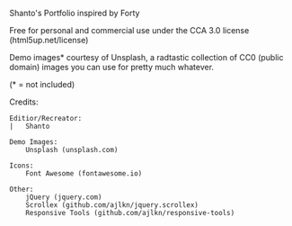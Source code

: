 Shanto's Portfolio inspired by Forty 

Free for personal and commercial use under the CCA 3.0 license (html5up.net/license)




Demo images* courtesy of Unsplash, a radtastic collection of CC0 (public domain) images
you can use for pretty much whatever.

(* = not included)




Credits:

	Editior/Recreator:
	|	Shanto

	Demo Images:
		Unsplash (unsplash.com)

	Icons:
		Font Awesome (fontawesome.io)

	Other:
		jQuery (jquery.com)
		Scrollex (github.com/ajlkn/jquery.scrollex)
		Responsive Tools (github.com/ajlkn/responsive-tools)
